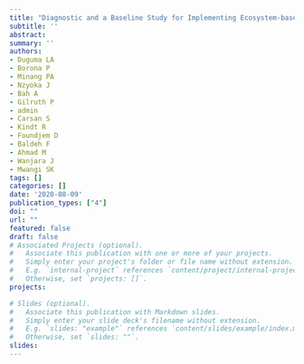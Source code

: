 ```yaml
---
title: "Diagnostic and a Baseline Study for Implementing Ecosystem-based Adaptation in Rural Landscapes of The Gambia"
subtitle: ''
abstract: 
summary: '' 
authors: 
- Duguma LA
- Borona P
- Minang PA
- Nzyoka J
- Bah A
- Gilruth P
- admin
- Carsan S
- Kindt R
- Foundjem D
- Baldeh F
- Ahmad M
- Wanjara J
- Mwangi SK
tags: []
categories: []
date: '2020-08-09'
publication_types: ["4"]
doi: ""
url: ""
featured: false
draft: false
# Associated Projects (optional).
#   Associate this publication with one or more of your projects.
#   Simply enter your project's folder or file name without extension.
#   E.g. `internal-project` references `content/project/internal-project/index.md`.
#   Otherwise, set `projects: []`.
projects:

# Slides (optional).
#   Associate this publication with Markdown slides.
#   Simply enter your slide deck's filename without extension.
#   E.g. `slides: "example"` references `content/slides/example/index.md`.
#   Otherwise, set `slides: ""`.
slides: 
---
```


